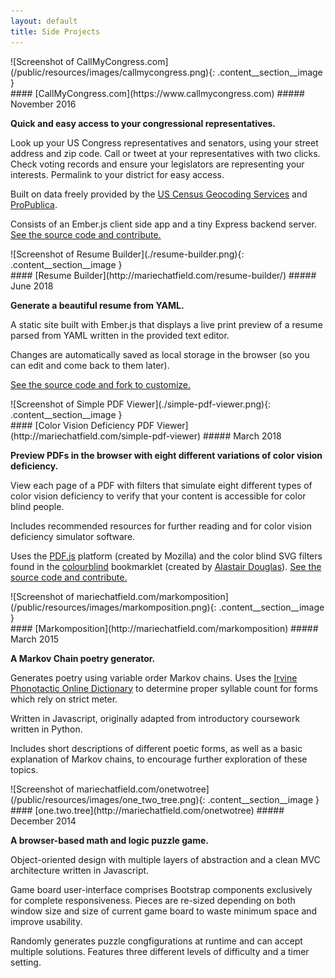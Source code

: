 ```yaml
---
layout: default
title: Side Projects
---
```


<div id="call-my-congress" class="content__section">
  <div class="content__section__media" markdown="block">
![Screenshot of CallMyCongress.com](/public/resources/images/callmycongress.png){: .content__section__image }
  </div>

  <div class="content__section__text" markdown="block">
#### [CallMyCongress.com](https://www.callmycongress.com)
##### November 2016

__Quick and easy access to your congressional representatives.__

Look up your US Congress representatives and senators, using your street address and zip code.
Call or tweet at your representatives with two clicks.
Check voting records and ensure your legislators are representing your interests.
Permalink to your district for easy access.

Built on data freely provided by the [US Census Geocoding Services](https://geocoding.geo.census.gov/) and [ProPublica](https://www.propublica.org/datastore/apis).

Consists of an Ember.js client side app and a tiny Express backend server. [See the source code and contribute.](https://github.com/mariechatfield/call-my-congress)

  </div>
</div>

<div id="resume-builder" class="content__section">
  <div class="content__section__media" markdown="block">
![Screenshot of Resume Builder](./resume-builder.png){: .content__section__image }
  </div>

  <div class="content__section__text" markdown="block">
#### [Resume Builder](http://mariechatfield.com/resume-builder/)
##### June 2018

__Generate a beautiful resume from YAML.__

A static site built with Ember.js that displays a live print preview of a resume parsed from YAML written in the provided text editor.

Changes are automatically saved as local storage in the browser (so you can edit and come back to them later).

[See the source code and fork to customize.](https://github.com/mariechatfield/resume-builder)

  </div>
</div>

<div id="simple-pdf-viewer" class="content__section">
  <div class="content__section__media" markdown="block">
![Screenshot of Simple PDF Viewer](./simple-pdf-viewer.png){: .content__section__image }
  </div>

  <div class="content__section__text" markdown="block">
#### [Color Vision Deficiency PDF Viewer](http://mariechatfield.com/simple-pdf-viewer)
##### March 2018

__Preview PDFs in the browser with eight different variations of color vision deficiency.__

View each page of a PDF with filters that simulate eight different types of color vision deficiency to verify that your content is accessible for color blind people.

Includes recommended resources for further reading and for color vision deficiency simulator software.

Uses the [PDF.js](https://mozilla.github.io/pdf.js/) platform (created by Mozilla) and the color blind SVG filters found in the [colourblind](https://github.com/Altreus/colourblind) bookmarklet (created by [Alastair Douglas](https://github.com/Altreus)). [See the source code and contribute.](https://github.com/mariechatfield/simple-pdf-viewer)

  </div>
</div>


<div id="markomposition" class="content__section">
  <div class="content__section__media" markdown="block">
![Screenshot of mariechatfield.com/markomposition](/public/resources/images/markomposition.png){: .content__section__image }
  </div>
  <div class="content__section__text" markdown="block">
#### [Markomposition](http://mariechatfield.com/markomposition)
##### March 2015

__A Markov Chain poetry generator.__

Generates poetry using variable order Markov chains. Uses the
[Irvine Phonotactic Online Dictionary](http://www.iphod.com/) to determine
proper syllable count for forms which rely on strict meter.

Written in Javascript, originally adapted from introductory coursework written in Python.

Includes short descriptions of different poetic forms, as well as a basic explanation of Markov chains,
to encourage further exploration of these topics.
  </div>
</div>

<div id="one-two-tree" class="content__section">
  <div class="content__section__media" markdown="block">
![Screenshot of mariechatfield.com/onetwotree](/public/resources/images/one_two_tree.png){: .content__section__image }
  </div>
  <div class="content__section__text" markdown="block">
#### [one.two.tree](http://mariechatfield.com/onetwotree)
##### December 2014

__A browser-based math and logic puzzle game.__

Object-oriented design with multiple layers of abstraction and a clean MVC architecture written in Javascript.

Game board user-interface comprises Bootstrap components exclusively for complete responsiveness.
Pieces are re-sized depending on both window size and size of current game board to waste minimum space and improve usability.

Randomly generates puzzle congfigurations at runtime and can accept multiple solutions.
Features three different levels of difficulty and a timer setting.
  </div>
</div>
